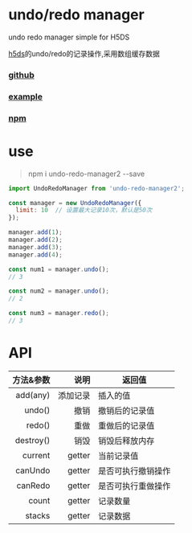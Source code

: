 # undo/redo manager

undo redo manager simple for H5DS

[h5ds](https://www.h5ds.com)的undo/redo的记录操作,采用数组缓存数据

### [github](https://github.com/mtsee/undo-redo-manager)

### [example](https://h5ds-cdn.oss-cn-beijing.aliyuncs.com/www/redo_undo/index.html)

### [npm](https://www.npmjs.com/package/undo-redo-manager2)

# use

> npm i undo-redo-manager2 --save

```javascript
import UndoRedoManager from 'undo-redo-manager2';

const manager = new UndoRedoManager({
  limit: 10  // 设置最大记录10次，默认是50次
});

manager.add(1);
manager.add(2);
manager.add(3);
manager.add(4);

const num1 = manager.undo();
// 3

const num2 = manager.undo();
// 2

const num3 = manager.redo();
// 3

```

# API

方法&参数|说明|返回值
--:|--:|--
add(any)|添加记录|插入的值
undo()|撤销|撤销后的记录值
redo()|重做|重做后的记录值
destroy()|销毁|销毁后释放内存
current|getter|当前记录值
canUndo|getter|是否可执行撤销操作
canRedo|getter|是否可执行重做操作
count|getter|记录数量
stacks|getter|记录数据
